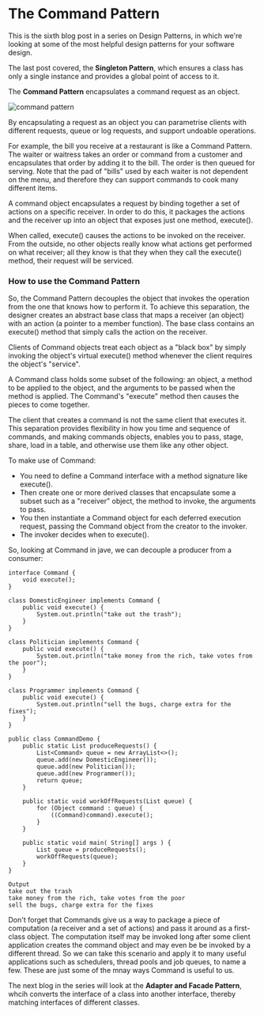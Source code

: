 # The Command Pattern #

This is the sixth blog post in a series on Design Patterns, in which we're looking at some of the most helpful design patterns for your software design.

The last post covered, the **Singleton Pattern**, which ensures a class has only a single instance and provides a global point of access to it.

The **Command Pattern** encapsulates a command request as an object.

![command pattern](https://user-images.githubusercontent.com/63193195/81503957-7fa2eb80-92de-11ea-8ea5-276f3306829c.jpg)

By encapsulating a request as an object you can parametrise clients with different requests, queue or log requests, and support undoable operations. 

For example, the bill you receive at a restaurant is like a Command Pattern. The waiter or waitress takes an order or command from a customer and encapsulates that order by adding it to the bill. The order is then queued for serving. Note that the pad of "bills" used by each waiter is not dependent on the menu, and therefore they can support commands to cook many different items.

A command object encapsulates a request by binding together a set of actions on a specific receiver. In order to do this, it packages the actions and the receiver up into an object that exposes just one method, execute().

When called, execute() causes the actions to be invoked on the receiver. From the outside, no other objects really know what
actions get performed on what receiver; all they know is that they when they call the execute() method, their request will be serviced.

### How to use the Command Pattern ###

So, the Command Pattern decouples the object that invokes the operation from the one that knows how to perform it. To achieve this separation, the designer creates an abstract base class that maps a receiver (an object) with an action (a pointer to a member function). The base class contains an execute() method that simply calls the action on the receiver.

Clients of Command objects treat each object as a "black box" by simply invoking the object's virtual execute() method whenever the client requires the object's "service".

A Command class holds some subset of the following: an object, a method to be applied to the object, and the arguments to be passed when the method is applied. The Command's "execute" method then causes the pieces to come together.

The client that creates a command is not the same client that executes it. This separation provides flexibility in how you time and sequence of commands, and making commands objects, enables you to pass, stage, share, load in a table, and otherwise use them like any other object.

To make use of Command:

- You need to define a Command interface with a method signature like execute(). 
- Then create one or more derived classes that encapsulate some a subset such as a "receiver" object, the method to invoke, the arguments to pass. 
- You then instantiate a Command object for each deferred execution request, passing the Command object from the creator to the invoker.
- The invoker decides when to execute(). 

So, looking at Command in jave, we can decouple a producer from a consumer:

```
interface Command {
    void execute();
}

class DomesticEngineer implements Command {
    public void execute() {
        System.out.println("take out the trash");
    }
}

class Politician implements Command {
    public void execute() {
        System.out.println("take money from the rich, take votes from the poor");
    }
}

class Programmer implements Command {
    public void execute() {
        System.out.println("sell the bugs, charge extra for the fixes");
    }
}

public class CommandDemo {
    public static List produceRequests() {
        List<Command> queue = new ArrayList<>();
        queue.add(new DomesticEngineer());
        queue.add(new Politician());
        queue.add(new Programmer());
        return queue;
    }

    public static void workOffRequests(List queue) {
        for (Object command : queue) {
            ((Command)command).execute();
        }
    }

    public static void main( String[] args ) {
        List queue = produceRequests();
        workOffRequests(queue);
    }
}
```
```
Output
take out the trash
take money from the rich, take votes from the poor
sell the bugs, charge extra for the fixes
```
Don't forget that Commands give us a way to package a piece of computation (a receiver and a set of actions) and pass it around as a first-class object. The computation itself may be invoked long after some client application creates the command object and may even be be invoked by a different thread. So we can take this scenario and apply it to many useful applications such as schedulers, thread pools
and job queues, to name a few. These are just some of the mnay ways Command is useful to us.

The next blog in the series will look at the **Adapter and Facade Pattern**, whcih converts the interface of a class into another interface, thereby matching interfaces of different classes.

